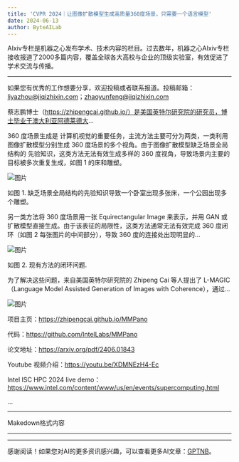 ```yaml
---
title: 'CVPR 2024｜让图像扩散模型生成高质量360度场景，只需要一个语言模型'
date: 2024-06-13
author: ByteAILab
---
```


AIxiv专栏是机器之心发布学术、技术内容的栏目。过去数年，机器之心AIxiv专栏接收报道了2000多篇内容，覆盖全球各大高校与企业的顶级实验室，有效促进了学术交流与传播。

---
如果您有优秀的工作想要分享，欢迎投稿或者联系报道。投稿邮箱：liyazhou@jiqizhixin.com；zhaoyunfeng@jiqizhixin.com

蔡志鹏博士（https://zhipengcai.github.io/）是美国英特尔研究院的研究员，博士毕业于澳大利亚阿德莱德大...

360 度场景生成是
计算机视觉的重要任务，主流方法主要可分为两类，一类利用图像扩散模型分别生成 360 度场景的多个视角。由于图像扩散模型缺乏场景全局结构的
先验知识，这类方法无法有效生成多样的 360 度视角，导致场景内主要的目标被多次重复生成，如图 1 的床和雕塑。

![图片](https://mmbiz.qpic.cn/sz_mmbiz_png/KmXPKA19gW9OnnzCX2HjxlUqj24Vnns9NNNzu0PPwaOst5iciaSdlMlBvia0nHGUtk9XQhXRqPP6P8KXz8wUyXicmg/640?wx_fmt=other&from=appmsg&wxfrom=5&wx_lazy=1&wx_co=1&tp=webp)

如图 1. 缺乏场景全局结构的先验知识导致一个卧室出现多张床，一个公园出现多个雕塑。

另一类方法将 360 度场景用一张 Equirectangular Image 来表示，并用 GAN 或扩散模型直接生成。由于该表征的局限性，这类方法通常无法有效完成 360 度闭环（如图 2 每张图片的中间部分），导致 360 度的连接处出现明显的...

![图片](https://mmbiz.qpic.cn/sz_mmbiz_png/KmXPKA19gWicQ5jgO2nLibxmuWYmkEdu1ib1LRbvtRcbK1DMibdeiceHibKKcCiat8Y7SegyGVApKiaDxibMU8Hg69PPo2g/640?wx_fmt=png&from=appmsg)

如图 2. 现有方法的闭环问题.

为了解决这些问题，来自美国英特尔研究院的 Zhipeng Cai 等人提出了 L-MAGIC（Language Model Assisted Generation of Images with Coherence），通过...

![图片](https://mmbiz.qpic.cn/sz_mmbiz_png/KmXPKA19gWicQ5jgO2nLibxmuWYmkEdu1ibdF5fk4ssHDDdrozIPWCWMbKMkrLxAw4d0gHwHo0ndFibF9eibpUHvc3A/640?wx_fmt=png&from=appmsg)

项目主页：https://zhipengcai.github.io/MMPano

代码：https://github.com/IntelLabs/MMPano

论文地址：https://arxiv.org/pdf/2406.01843

Youtube 视频介绍：https://youtu.be/XDMNEzH4-Ec

Intel ISC HPC 2024 live demo：https://www.intel.com/content/www/us/en/events/supercomputing.html

...

---

Makedown格式内容

---
---
感谢阅读！如果您对AI的更多资讯感兴趣，可以查看更多AI文章：[GPTNB](https://gptnb.com)。